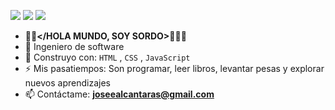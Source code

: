 [<img src="https://img.shields.io/badge/github-%2312100E.svg?&style=for-the-badge&logo=github&logoColor=white&color=black"/>](https://github.com/josealcontara)
[<img src="https://img.shields.io/badge/instagram-%2312100E.svg?&style=for-the-badge&logo=instagram&color=405DE6"/>](https://instagram.com/josealcontara) 
[<img src="https://img.shields.io/badge/linkedin-%230077B5.svg?&style=for-the-badge&logo=linkedin&logoColor=white"/>](https://www.linkedin.com/in/josealcontara/)

- **👋🏻</HOLA MUNDO, SOY SORDO>🧏🏻‍♂️**
- 🏢 Ingeniero de software
- 🧰 Construyo con:  `HTML` , `CSS` , `JavaScript`
- ⚡ Mis pasatiempos: Son programar, leer libros, levantar pesas y explorar nuevos aprendizajes
- 📫 Contáctame: **joseealcantaras@gmail.com**
